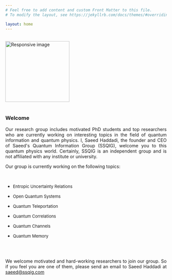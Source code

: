 ```yaml
---
# Feel free to add content and custom Front Matter to this file.
# To modify the layout, see https://jekyllrb.com/docs/themes/#overriding-theme-defaults

layout: home
---
```


 



<br>
<section id="about">
	<div class="container">
	  <div class="avatar">
		<img class="img-circle" src="{{ site.baseurl }}static/{{ site.avatar }}" alt="Responsive image" width="200" height="190">
	  </div>

<br>
<div id="content">
<h3>Welcome</h3>
</div>
 <p class="paragraph_style_4" align="justify">
Our research group includes motivated PhD students and top researchers who are currently working on interesting topics in the field of quantum information and quantum physics. I, Saeed Haddadi, the founder and CEO of Saeed's Quantum Information Group (SSQIG), welcome you to this quantum physics world. Certainly, SSQIG is an independent group and is not affiliated with any institute or university.</p>

 <p class="paragraph_style_4" align="justify">
	Our group is currently working on the following topics: </p>
<br>
<ul>
	<li><p class="paragraph_style_4" align="justify"><font size="2.5">Entropic Uncertainty Relations</font></p></li>
	<li><p class="paragraph_style_4" align="justify"><font size="2.5">Open Quantum Systems</font></p></li>
	<li><p class="paragraph_style_4" align="justify"><font size="2.5">Quantum Teleportation</font></p></li>
	<li><p class="paragraph_style_4" align="justify"><font size="2.5">Quantum Correlations</font></p></li>
	<li><p class="paragraph_style_4" align="justify"><font size="2.5">Quantum Channels</font></p></li>
	<li><p class="paragraph_style_4" align="justify"><font size="2.5">Quantum Memory</font></p></li>					
</ul>

<br><br>

<p align="justify"> We welcome motivated and hard-working researchers to join our group. So if you feel you are one of them, please send an email to Saeed Haddadi at <a href="mailto:saeed@ssqig.com">saeed@ssqig.com</a></p><br>



